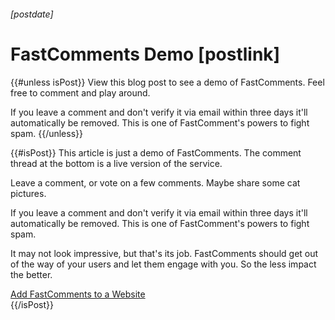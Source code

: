 ###### [postdate]
# FastComments Demo [postlink]

{{#unless isPost}}
View this blog post to see a demo of FastComments. Feel free to comment and play around.

If you leave a comment and don't verify it via email within three days it'll automatically be removed. This is one of FastComment's
powers to fight spam.
{{/unless}}

{{#isPost}}
This article is just a demo of FastComments. The comment thread at the bottom is a live version of the service.

Leave a comment, or vote on a few comments. Maybe share some cat pictures.

If you leave a comment and don't verify it via email within three days it'll automatically be removed. This is one of FastComment's
powers to fight spam.

It may not look impressive, but that's its job. FastComments should get out of the way of your users and let them engage with you. So the less impact the better.

<div class="text-center">
    <a class="btn" href="https://fastcomments.com/auth/tenant-signup?tier=0" target="_blank">Add FastComments to a Website</a>
</div>
{{/isPost}}

